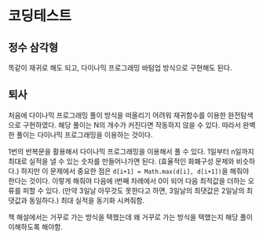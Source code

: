 # 코딩테스트

## 정수 삼각형

똑같이 재귀로 해도 되고, 다이나믹 프로그래밍 바텀업 방식으로 구현해도 된다.

## 퇴사

처음에 다이나믹 프로그래밍 풀이 방식을 떠올리기 어려워 재귀함수를 이용한 완전탐색으로 구현하였다.
해당 풀이는 N의 개수가 커진다면 작동하지 않을 수 있다.
따라서 완벽한 풀이는 다이나믹 프로그래밍을 이용하는 것이다.

1번의 반복문을 활용해서 다이나믹 프로그래밍을 이용해서 풀 수 있다.
1일부터 n일까지 최대로 실적을 낼 수 있는 숫자를 만들어나가면 된다. (효율적인 화폐구성 문제와 비슷하다.)
하지만 이 문제에서 중요한 점은 `d[i+1] = Math.max(d[i], d[i+1])`을 해줘야 한다는 것이다. 이렇게 해줘야 다음에 i번째 차례에서 0이 되어 다음 최적값을 더하는 오류를 피할 수 있다. (만약 3일날 아무것도 못한다고 하면, 3일날의 최댓값은 2일날의 최댓값과 동일하다.) 최대 실적을 동기화 시켜줘함.

책 해설에서는 거꾸로 가는 방식을 택했는데 왜 거꾸로 가는 방식을 택했는지 해당 풀이 이해하도록 해야함.
